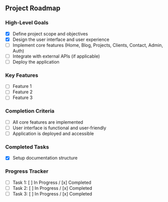## Project Roadmap

### High-Level Goals
- [x] Define project scope and objectives
- [x] Design the user interface and user experience
- [ ] Implement core features (Home, Blog, Projects, Clients, Contact, Admin, Auth)
- [ ] Integrate with external APIs (if applicable)
- [ ] Deploy the application

### Key Features
- [ ] Feature 1
- [ ] Feature 2
- [ ] Feature 3

### Completion Criteria
- [ ] All core features are implemented
- [ ] User interface is functional and user-friendly
- [ ] Application is deployed and accessible

### Completed Tasks
- [x] Setup documentation structure
### Progress Tracker
- [ ] Task 1: [ ] In Progress / [x] Completed
- [ ] Task 2: [ ] In Progress / [x] Completed
- [ ] Task 3: [ ] In Progress / [x] Completed
